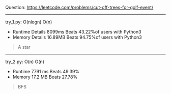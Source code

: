 Question: https://leetcode.com/problems/cut-off-trees-for-golf-event/

---

try_1.py: O(nlogn) O(n)

* Runtime Details 8099ms Beats 43.22%of users with Python3
* Memory Details 16.89MB Beats 94.75%of users with Python3

> A star

---

try_2.py: O(n) O(n)

* Runtime 7791 ms Beats 49.39%
* Memory 17.2 MB Beats 27.78%

> BFS

